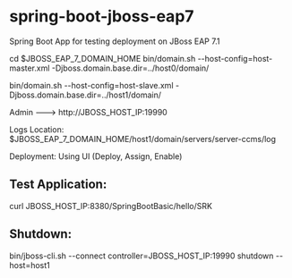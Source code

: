 # spring-boot-jboss-eap7
Spring Boot App for testing deployment on JBoss EAP 7.1

cd $JBOSS_EAP_7_DOMAIN_HOME
bin/domain.sh --host-config=host-master.xml -Djboss.domain.base.dir=../host0/domain/

bin/domain.sh --host-config=host-slave.xml -Djboss.domain.base.dir=../host1/domain/



Admin ---> http://JBOSS_HOST_IP:19990

Logs Location:
$JBOSS_EAP_7_DOMAIN_HOME/host1/domain/servers/server-ccms/log



Deployment: Using UI (Deploy, Assign, Enable)

Test Application: 
---
curl JBOSS_HOST_IP:8380/SpringBootBasic/hello/SRK



Shutdown:
---
bin/jboss-cli.sh --connect controller=JBOSS_HOST_IP:19990
shutdown --host=host1


